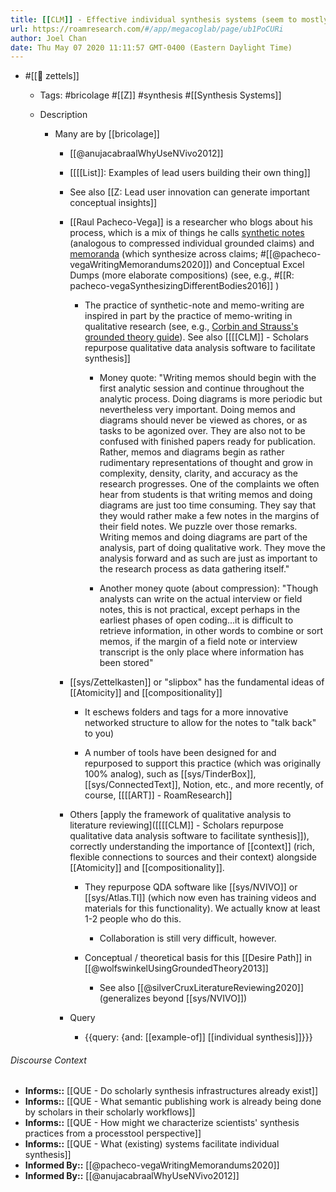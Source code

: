 ```yaml
---
title: [[CLM]] - Effective individual synthesis systems (seem to mostly) exist (for a select few)
url: https://roamresearch.com/#/app/megacoglab/page/ub1PoCURi
author: Joel Chan
date: Thu May 07 2020 11:11:57 GMT-0400 (Eastern Daylight Time)
---
```


- #[[🌲 zettels]]

    - Tags: #bricolage #[[Z]] #synthesis #[[Synthesis Systems]]

    - Description

        - Many are by [[bricolage]]

            - [[@anujacabraalWhyUseNVivo2012]]

            - [[[[List]]: Examples of lead users building their own thing]]

            - See also [[Z: Lead user innovation can generate important conceptual insights]]

            - [[Raul Pacheco-Vega]] is a researcher who blogs about his process, which is a mix of things he calls [synthetic notes](http://www.raulpacheco.org/2017/05/writing-synthetic-notes-of-journal-articles-and-book-chapters/) (analogous to compressed individual grounded claims) and [memoranda](http://www.raulpacheco.org/2016/07/writing-effective-memorandums/) (which synthesize across claims; #[[@pacheco-vegaWritingMemorandums2020]]) and Conceptual Excel Dumps (more elaborate compositions) (see, e.g., #[[R: pacheco-vegaSynthesizingDifferentBodies2016]] )

                - The practice of synthetic-note and memo-writing are inspired in part by the practice of memo-writing in qualitative research (see, e.g., [Corbin and Strauss's grounded theory guide](https://www.sagepub.com/sites/default/files/upm-binaries/17552_Chapter_6.pdf)). See also [[[[CLM]] - Scholars repurpose qualitative data analysis software to facilitate synthesis]]

                    - Money quote: "Writing memos should begin with the first analytic session and continue throughout the analytic process. Doing diagrams is more periodic but nevertheless very important. Doing memos and diagrams should never be viewed as chores, or as tasks to be agonized over. They are also not to be confused
with finished papers ready for publication. Rather, memos and diagrams begin as rather rudimentary representations of thought and grow in complexity, density, clarity, and accuracy as the research progresses. One of the complaints we often hear from students is that writing memos and doing diagrams are just too time consuming. They say that they would rather make a few notes in the margins of their field notes. We puzzle over those remarks. Writing memos and doing diagrams are part of the analysis, part of doing qualitative work. They move the analysis forward and as such are just as important to the research process as data gathering itself."

                    - Another money quote (about compression): "Though analysts can write on the actual interview or field notes, this is not practical, except perhaps in the earliest phases of open coding...it is difficult to retrieve information, in other words to combine or sort memos, if the margin of a field note or interview transcript is the only place where information has been stored"

            - [[sys/Zettelkasten]] or "slipbox" has the fundamental ideas of [[Atomicity]] and [[compositionality]]

                - It eschews folders and tags for a more innovative networked structure to allow for the notes to "talk back" to you)

                - A number of tools have been designed for and repurposed to support this practice (which was originally 100% analog), such as [[sys/TinderBox]], [[sys/ConnectedText]], Notion, etc., and more recently, of course, [[[[ART]] - RoamResearch]]

            - Others [apply the framework of qualitative analysis to literature reviewing]([[[[CLM]] - Scholars repurpose qualitative data analysis software to facilitate synthesis]]), correctly understanding the importance of [[context]] (rich, flexible connections to sources and their context) alongside [[Atomicity]] and [[compositionality]].

                - They repurpose QDA software like [[sys/NVIVO]] or [[sys/Atlas.TI]] (which now even has training videos and materials for this functionality). We actually know at least 1-2 people who do this.

                    - Collaboration is still very difficult, however.

                - Conceptual / theoretical basis for this [[Desire Path]] in [[@wolfswinkelUsingGroundedTheory2013]]

                    - See also [[@silverCruxLiteratureReviewing2020]] (generalizes beyond [[sys/NVIVO]])

            - Query

                - {{query: {and: [[example-of]] [[individual synthesis]]}}}

###### Discourse Context

- **Informs::** [[QUE - Do scholarly synthesis infrastructures already exist]]
- **Informs::** [[QUE - What semantic publishing work is already being done by scholars in their scholarly workflows]]
- **Informs::** [[QUE - How might we characterize scientists' synthesis practices from a processtool perspective]]
- **Informs::** [[QUE - What (existing) systems facilitate individual synthesis]]
- **Informed By::** [[@pacheco-vegaWritingMemorandums2020]]
- **Informed By::** [[@anujacabraalWhyUseNVivo2012]]
